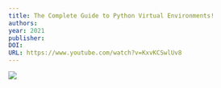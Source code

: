 ```yaml
---
title: The Complete Guide to Python Virtual Environments!
authors: 
year: 2021
publisher: 
DOI: 
URL: https://www.youtube.com/watch?v=KxvKCSwlUv8
---
```


![](https://www.youtube.com/watch?v=KxvKCSwlUv8)